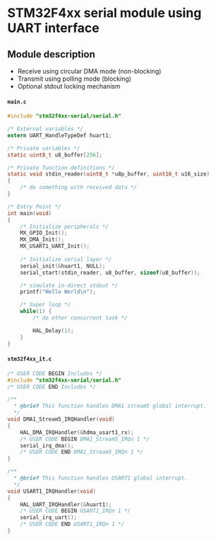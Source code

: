# STM32F4xx serial module using UART interface

## Module description
- Receive using circular DMA mode (non-blocking)
- Transmit using polling mode (blocking)
- Optional stdout locking mechanism

#### **`main.c`**
```c
#include "stm32f4xx-serial/serial.h"

/* External variables */
extern UART_HandleTypeDef huart1;

/* Private variables */
static uint8_t u8_buffer[256];

/* Private function definitions */
static void stdin_reader(uint8_t *u8p_buffer, uint16_t u16_size)
{
    /* do something with received data */
}

/* Entry Point */
int main(void)
{
    /* Initialize peripherals */
    MX_GPIO_Init();
    MX_DMA_Init();
    MX_USART1_UART_Init();
  
    /* Initialize serial layer */  
    serial_init(&huart1, NULL);
    serial_start(stdin_reader, u8_buffer, sizeof(u8_buffer));

    /* simulate in-direct stdout */
    printf("Hello World\n");

    /* Super loop */
    while(1) {
        /* do other concurrent task */

        HAL_Delay(1);
    }
}
```


#### **`stm32f4xx_it.c`**
```c
/* USER CODE BEGIN Includes */
#include "stm32f4xx-serial/serial.h"
/* USER CODE END Includes */

/**
  * @brief This function handles DMA1 stream5 global interrupt.
  */
void DMA1_Stream5_IRQHandler(void)
{
    HAL_DMA_IRQHandler(&hdma_usart1_rx);
    /* USER CODE BEGIN DMA1_Stream5_IRQn 1 */
    serial_irq_dma();
    /* USER CODE END DMA1_Stream5_IRQn 1 */
}

/**
  * @brief This function handles USART1 global interrupt.
  */
void USART1_IRQHandler(void)
{
    HAL_UART_IRQHandler(&huart1);
    /* USER CODE BEGIN USART1_IRQn 1 */
    serial_irq_uart();
    /* USER CODE END USART1_IRQn 1 */
}

```